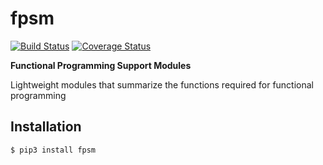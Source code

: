 # fpsm

[![Build Status](https://travis-ci.org/KeisukeToyota/fpsm.svg?branch=master)](https://travis-ci.org/KeisukeToyota/fpsm)
[![Coverage Status](https://coveralls.io/repos/github/KeisukeToyota/fpsm/badge.svg?branch=master)](https://coveralls.io/github/KeisukeToyota/fpsm?branch=master)

**Functional Programming Support Modules**

Lightweight modules that summarize the functions required for functional programming

## Installation
```
$ pip3 install fpsm
```


